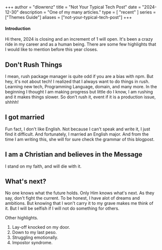 +++
author = "dlowrenz"
title = "Not Your Typical Tech Post"
date = "2024-12-30"
description = "One of my many articles."
type = [
    "recent"
]
series = ["Themes Guide"]
aliases = ["not-your-typical-tech-post"]
+++

#### Introduction

Hi there, 2024 is closing and an increment of 1 will open. It's been a crazy ride in my career and as a human being. There are
some few highlights that I would like to mention before this year closes.

## Don't Rush Things

I mean, rush package manager is quite odd if you are a bias with npm. But hey, it's not about tech! I realized that I always
want to do things in rush. Learning new tech, Programming Language, domain, and many more. In the beginning I thought I am
making progress but little do I know, I am rushing and it makes things slower. So don't rush it, event if it is a production issue, shhhh!

## I got married

Fun fact, I don't like English. Not because I can't speak and write it, I just find it difficult. And fortunately, I married an English major. And from the time I am writing this, she will for sure check the grammar of this blogpost.


## I am a Christian and believes in the Message

I stand on my faith, and will die with it.

## What's next?

No one knows what the future holds. Only Him knows what's next. As they say, don't fight the current. To be honest, I have alot of dreams and ambitions. But knowing that I won't carry it to my grave makes me think of it. But I will be selfish if I will not do something for others.

Other highlights.

1. Lay-off knocked on my door.
2. Down to my last peso.
3. Struggling emotionally.
4. Impostor syndrome.

